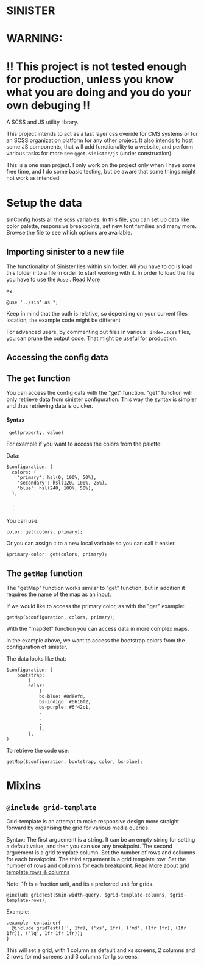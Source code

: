 # SINISTER

# WARNING:

# !! This project is not tested enough for production, unless you know what you are doing and you do your own debuging !!

A SCSS and JS utility library.

This project intends to act as a last layer css overide for CMS systems or for an SCSS organization platform for any other project. It also intends to host some JS components, that will add functionality to a website, and perform various tasks for more see `@get-sinister/js` (under construction).

This is a one man project. I only work on the project only when I have some free time, and I do some basic testing, but be aware that some things might not work as intended.

# Setup the data

sinConfig hosts all the scss variables. In this file, you can set up data like color palette, responsive breakpoints, set new font families and many more. Browse the file to see which options are available.

## Importing sinister to a new file

The functionality of Sinister lies within sin folder. All you have to do is load this folder into a file in order to start working with it. In order to load the file you have to use the `@use` . [Read More](https://sass-lang.com/documentation/at-rules/use)

ex.

```
@use '../sin' as *;

```

Keep in mind that the path is relative, so depending on your current files location, the example code might be different

For advanced users, by commenting out files in various `_index.scss` files, you can prune the output code. That might be useful for production.

## Accessing the config data

## The `get` function

You can access the config data with the "get" function. "get" function will only retrieve data from sinister configuration. This way the syntax is simpler and thus retrieving data is quicker.

#### Syntax

```
 get(property, value)
```

For example if you want to access the colors from the palette:

Data:

```
$configuration: (
  colors: (
    'primary': hsl(0, 100%, 50%),
    'secondary': hsl(120, 100%, 25%),
    'blue': hsl(240, 100%, 50%),
  ),
  .
  .
  .
```

You can use:

```
color: get(colors, primary);
```

Or you can assign it to a new local variable so you can call it easier.

```
$primary-color: get(colors, primary);
```

## The `getMap` function

The "getMap" function works similar to "get" function, but in addition it requires the name of the map as an input.

If we would like to access the primary color, as with the "get" example:

```
getMap($configuration, colors, primary);
```

With the "mapGet" function you can access data in more complex maps.

In the example above, we want to access the bootstrap colors from the configuration of sinister.

The data looks like that:

```
$configuration: (
    bootstrap:
        (
        color:
            (
            bs-blue: #0d6efd,
            bs-indigo: #6610f2,
            bs-purple: #6f42c1,
            .
            .
            .
            ),
        ),
)

```

To retrieve the code use:

```
getMap($configuration, bootstrap, color, bs-blue);
```

# Mixins

## `@include grid-template`

Grid-template is an attempt to make responsive design more straight forward by organising the grid for various media queries.

Syntax:
The first arguement is a string. It can be an empty string for setting a default value, and then you can use any breakpoint.
The second arguement is a grid template column. Set the number of rows and collumns for each breakpoint.
The third arguement is a grid template row. Set the number of rows and collumns for each breakpoint.
[Read More about grid template rows & columns](https://css-tricks.com/snippets/css/complete-guide-grid/#aa-grid-template-columnsgrid-template-rows)

Note: 1fr is a fraction unit, and its a preferred unit for grids.

```
@include gridTest($min-width-query, $grid-template-columns, $grid-template-rows);
```

Example:

```
.example--container{
  @include gridTest(('', 1fr), ('xs', 1fr), ('md', (1fr 1fr), (1fr 1fr)), ('lg', 1fr 1fr 1fr));
}
```

This will set a grid, with 1 column as default and xs screens, 2 columns and 2 rows for md screens and 3 columns for lg screens.

##
